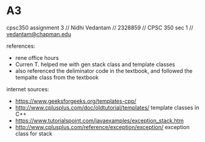 # A3
cpsc350 assignment 3
// Nidhi Vedantam
// 2328859
// CPSC 350 sec 1
// vedantam@chapman.edu

references:
- rene office hours
- Curren T. helped me with gen stack class and template classes
- also referenced the deliminator code in the textbook, and followed the tempalte class from the
textbook

internet sources:
- https://www.geeksforgeeks.org/templates-cpp/
- http://www.cplusplus.com/doc/oldtutorial/templates/
template classes in C++
- https://www.tutorialspoint.com/javaexamples/exception_stack.htm
- http://www.cplusplus.com/reference/exception/exception/
exception class for stack
